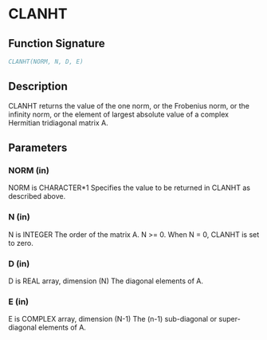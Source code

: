 # CLANHT

## Function Signature

```fortran
CLANHT(NORM, N, D, E)
```

## Description


 CLANHT  returns the value of the one norm,  or the Frobenius norm, or
 the  infinity norm,  or the  element of  largest absolute value  of a
 complex Hermitian tridiagonal matrix A.

## Parameters

### NORM (in)

NORM is CHARACTER*1 Specifies the value to be returned in CLANHT as described above.

### N (in)

N is INTEGER The order of the matrix A. N >= 0. When N = 0, CLANHT is set to zero.

### D (in)

D is REAL array, dimension (N) The diagonal elements of A.

### E (in)

E is COMPLEX array, dimension (N-1) The (n-1) sub-diagonal or super-diagonal elements of A.

